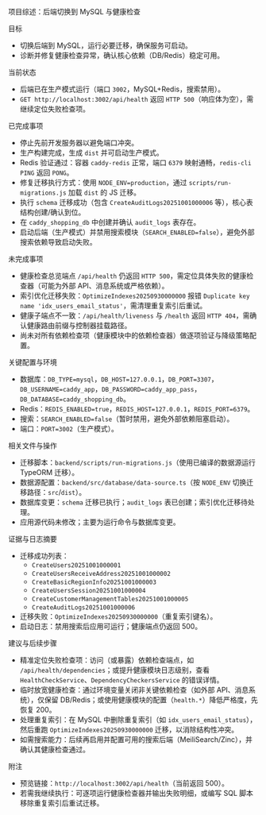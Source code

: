 项目综述：后端切换到 MySQL 与健康检查

目标
- 切换后端到 MySQL，运行必要迁移，确保服务可启动。
- 诊断并修复健康检查异常，确认核心依赖（DB/Redis）稳定可用。

当前状态
- 后端已在生产模式运行（端口 `3002`，MySQL+Redis，搜索禁用）。
- `GET http://localhost:3002/api/health` 返回 `HTTP 500`（响应体为空），需继续定位失败检查项。

已完成事项
- 停止先前开发服务器以避免端口冲突。
- 生产构建完成，生成 `dist` 并可启动生产模式。
- Redis 验证通过：容器 `caddy-redis` 正常，端口 `6379` 映射通畅，`redis-cli PING` 返回 `PONG`。
- 修复迁移执行方式：使用 `NODE_ENV=production`，通过 `scripts/run-migrations.js` 加载 `dist` 的 JS 迁移。
- 执行 `schema` 迁移成功（包含 `CreateAuditLogs20251001000006` 等），核心表结构创建/确认到位。
- 在 `caddy_shopping_db` 中创建并确认 `audit_logs` 表存在。
- 启动后端（生产模式）并禁用搜索模块（`SEARCH_ENABLED=false`），避免外部搜索依赖导致启动失败。

未完成事项
- 健康检查总览端点 `/api/health` 仍返回 `HTTP 500`，需定位具体失败的健康检查器（可能为外部 API、消息系统或严格依赖）。
- 索引优化迁移失败：`OptimizeIndexes20250930000000` 报错 `Duplicate key name 'idx_users_email_status'`，需清理重复索引后重试。
- 健康子端点不一致：`/api/health/liveness` 与 `/health` 返回 `HTTP 404`，需确认健康路由前缀与控制器挂载路径。
- 尚未对所有依赖检查项（健康模块中的依赖检查器）做逐项验证与降级策略配置。

关键配置与环境
- 数据库：`DB_TYPE=mysql`，`DB_HOST=127.0.0.1`，`DB_PORT=3307`，`DB_USERNAME=caddy_app`，`DB_PASSWORD=caddy_app_pass`，`DB_DATABASE=caddy_shopping_db`。
- Redis：`REDIS_ENABLED=true`，`REDIS_HOST=127.0.0.1`，`REDIS_PORT=6379`。
- 搜索：`SEARCH_ENABLED=false`（暂时禁用，避免外部依赖阻塞启动）。
- 端口：`PORT=3002`（生产模式）。

相关文件与操作
- 迁移脚本：`backend/scripts/run-migrations.js`（使用已编译的数据源运行 TypeORM 迁移）。
- 数据源配置：`backend/src/database/data-source.ts`（按 `NODE_ENV` 切换迁移路径：`src`/`dist`）。
- 数据库变更：`schema` 迁移已执行；`audit_logs` 表已创建；索引优化迁移待处理。
- 应用源代码未修改；主要为运行命令与数据库变更。

证据与日志摘要
- 迁移成功列表：
  - `CreateUsers20251001000001`
  - `CreateUsersReceiveAddress20251001000002`
  - `CreateBasicRegionInfo20251001000003`
  - `CreateUsersSession20251001000004`
  - `CreateCustomerManagementTables20251001000005`
  - `CreateAuditLogs20251001000006`
- 迁移失败：`OptimizeIndexes20250930000000`（重复索引键名）。
- 启动日志：禁用搜索后应用可运行；健康端点仍返回 500。

建议与后续步骤
- 精准定位失败检查项：访问（或暴露）依赖检查端点，如 `/api/health/dependencies`；或提升健康模块日志级别，查看 `HealthCheckService`、`DependencyCheckersService` 的错误详情。
- 临时放宽健康检查：通过环境变量关闭非关键依赖检查（如外部 API、消息系统），仅保留 DB/Redis；或使用健康模块的配置（`health.*`）降低严格度，先恢复 200。
- 处理重复索引：在 MySQL 中删除重复索引（如 `idx_users_email_status`），然后重跑 `OptimizeIndexes20250930000000` 迁移，以消除结构性冲突。
- 如需搜索能力：后续再启用并配置可用的搜索后端（MeiliSearch/Zinc），并确认其健康检查通过。

附注
- 预览链接：`http://localhost:3002/api/health`（当前返回 500）。
- 若需我继续执行：可逐项运行健康检查器并输出失败明细，或编写 SQL 脚本移除重复索引后重试迁移。